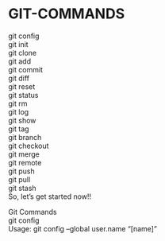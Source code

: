 # GIT-COMMANDS
git config<br>
git init<br>
git clone<br>
git add<br>
git commit<br>
git diff<br>
git reset<br>
git status<br>
git rm<br>
git log<br>
git show<br>
git tag<br>
git branch<br>
git checkout<br>
git merge<br>
git remote<br>
git push<br>
git pull<br>
git stash<br>
So, let’s get started now!!<br>

Git Commands<br>
git config<br>
Usage: git config –global user.name “[name]”
